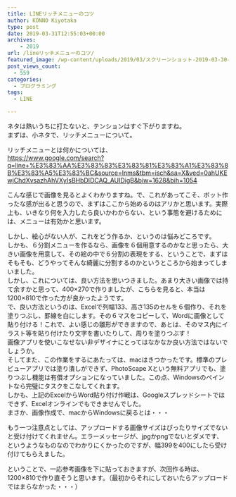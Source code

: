 ```yaml
---
title: LINEリッチメニューのコツ
author: KONNO Kiyotaka
type: post
date: 2019-03-31T12:55:03+00:00
archives:
    - 2019
url: /lineリッチメニューのコツ/
featured_image: /wp-content/uploads/2019/03/スクリーンショット-2019-03-30-8.39.22.png
post_views_count:
  - 559
categories:
  - プログラミング
tags:
  - LINE

---
```

ネタは熱いうちに打たないと、テンションはすぐ下がりますね。  
まずは、小ネタで、リッチメニューについて。

リッチメニューとは何かについては、  
<a rel="noreferrer noopener" aria-label="https://www.google.com/search?q=line+%E3%83%AA%E3%83%83%E3%83%81%E3%83%A1%E3%83%8B%E3%83%A5%E3%83%BC&source=lnms&tbm=isch&sa=X&ved=0ahUKEwjChdXvsazhAhVXyIsBHbDIDCAQ_AUIDigB&biw=1628&bih=1054 (opens in a new tab)" href="https://www.google.com/search?q=line+%E3%83%AA%E3%83%83%E3%83%81%E3%83%A1%E3%83%8B%E3%83%A5%E3%83%BC&source=lnms&tbm=isch&sa=X&ved=0ahUKEwjChdXvsazhAhVXyIsBHbDIDCAQ_AUIDigB&biw=1628&bih=1054" target="_blank">https://www.google.com/search?q=line+%E3%83%AA%E3%83%83%E3%83%81%E3%83%A1%E3%83%8B%E3%83%A5%E3%83%BC&source=lnms&tbm=isch&sa=X&ved=0ahUKEwjChdXvsazhAhVXyIsBHbDIDCAQ_AUIDigB&biw=1628&bih=1054</a>

こんな感じで画像を見るとよくわかりますね。で、これがあってこそ、ボット作ったな感が出ると思うので、まずはここから始めるのはアリかと思います。実際上も、いきなり何を入力したら良いかわからない、という事態を避けるためには、メニューは有効かと思います。

しかし、絵心がない人が、これをどう作るか、というのは悩みどころです。  
しかも、６分割メニューを作るなら、画像を６個用意するのかなと思ったら、大きい画像を用意して、その絵の中で６分割の表現をする、ということで、まずはそもそも、どうやってそんな綺麗に分割するのかというところから始まってしまいました。  
しかし、これについては、良い方法を思いつきました。あまり大きい画像では持て余すかと思って、400×270で作りましたが、こちらを見ると、本当は1200×810で作った方が良かったようです。  
で、良い方法というのは、Excelで列幅133、高さ135のセルを６個作り、それを塗りつぶし、罫線を白にします。その６マスをコピーして、Wordに画像として貼り付ける！これで、よい感じの雛形ができますので、あとは、そのマス内にイラスト等を貼り付けたり文字を書いたりして、周りを塗りつぶす！  
画像アプリを使いこなせない非デザイナにとってはなかなか良い方法ではないでしょうか。  
そしてまた、この作業をするにあたっては、macはきつかったです。標準のプレビューアプリでは塗り潰しができず、PhotoScape Xという無料アプリでも、塗りつぶし機能は有償オプションになっていました。この点、Windowsのペイントなら完璧にタスクをこなしてくれます。  
しかも、上記のExcelからWord貼り付け作戦は、Googleスプレッドシートではできず、Excelオンラインでもできませんでした。  
まさか、画像作成で、macからWindowsに戻るとは・・・

もう一つ注意点としては、アップロードする画像サイズはぴったりサイズでないと受け付けてくれません。エラーメッセージが、jpgかpngでないとダメです、というようなものなのでわかりにくかったのですが、幅399を400にしたら受け付けてもらえました。

ということで、一応参考画像を下に貼っておきますが、次回作る時は、1200×810で作り直そうと思います。（最初からそれにしておいたらアップロードではまらなかった・・・）<figure class="wp-block-image">

<img src="https://i0.wp.com/www.programmers-office.ml/wp-content/uploads/2019/03/リッチメニュー400.png?ssl=1" alt="" class="wp-image-2843" srcset="https://i0.wp.com/www.programmers-office.ml/wp-content/uploads/2019/03/リッチメニュー400.png?w=400&ssl=1 400w, https://i0.wp.com/www.programmers-office.ml/wp-content/uploads/2019/03/リッチメニュー400.png?resize=300%2C203&ssl=1 300w" sizes="(max-width: 400px) 100vw, 400px" data-recalc-dims="1" /> </figure>